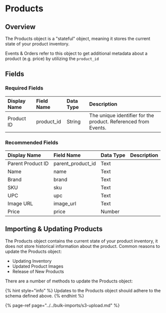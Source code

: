 # Products

## Overview

The Products object is a "stateful" object, meaning it stores the current state of your product inventory. 

Events & Orders refer to this object to get additional metadata about a product \(e.g. price\) by utilizing the `product_id`

## Fields

### Required Fields

| Display Name | Field Name | Data Type | Description |
| :--- | :--- | :--- | :--- |
| Product ID | product\_id | String | The unique identifier for the product. Referenced from Events. |

### Recommended Fields

| Display Name | Field Name | Data Type | Description |
| :--- | :--- | :--- | :--- |
| Parent Product ID | parent\_product\_id | Text |  |
| Name | name | Text |  |
| Brand | brand | Text |  |
| SKU | sku | Text |  |
| UPC | upc | Text |  |
| Image URL | image\_url | Text |  |
| Price | price | Number |  |

## Importing & Updating Products

The Products object contains the current state of your product inventory, it does not store historical information about the product. Common reasons to update the Products object:

* Updating Inventory
* Updated Product Images
* Release of New Products

There are a number of methods to update the Products object:

{% hint style="info" %}
Updates to the Products object should adhere to the schema defined above.
{% endhint %}

{% page-ref page="../../bulk-imports/s3-upload.md" %}

